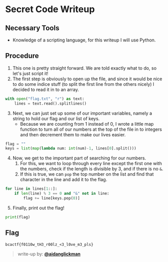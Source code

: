 # Secret Code Writeup

## Necessary Tools

* Knowledge of a scripting language, for this writeup I will use Python.

## Procedure

1. This one is pretty straight forward. We are told exactly what to do, so let's just script it!  
2. The first step is obviously to open up the file, and since it would be nice to do some indice stuff (to split the first line from the others nicely) I decided to read it in to an array.

```python
with open("flag.txt", "r") as text:
    lines = text.read().splitlines()
```

3. Next, we can just set up some of our important variables, namely a string to hold our flag and our list of keys.
	* Because we are counting from 1 instead of 0, I wrote a little map function to turn all of our numbers at the top of the file in to integers and then decrement them to make our lives easier.

```python
flag = ""
keys = list(map(lambda num: int(num)-1, lines[0].split()))
```

4. Now, we get to the important part of searching for our numbers. 
	1. For this, we want to loop through every line except the first one with the numbers, check if the length is divisible by 3, and if there is no `&`.
	2. If this is true, we can `pop` the top number on the list and find that character in the line and add it to the flag.

```python
for line in lines[1::]:
    if len(line) % 3 == 0 and "&" not in line:
        flag += line[keys.pop(0)]
```

5. Finally, print out the flag!

```python
print(flag)
```

## Flag
`bcactf{f0110w_tH3_r00lz_<3_l0ve_m3_pls}`

> write-up by: [**@aidanglickman**](https://aidanglickman.com)
